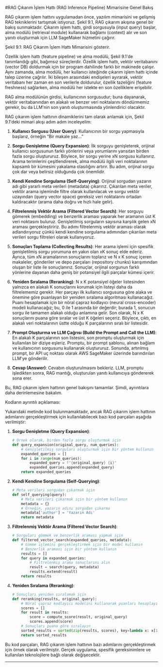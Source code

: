 #RAG Çıkarım İşlem Hattı (RAG Inference Pipeline) Mimarisine Genel Bakış

RAG çıkarım işlem hattını uygulamadan önce, yazılım mimarisini ve gelişmiş RAG tekniklerini tartışmak istiyoruz. Şekil 9.1, RAG çıkarım akışına genel bir bakış sunmaktadır. Çıkarım işlem hattı, girdi sorgusuyla (input query) başlar, alma modülü (retrieval module) kullanarak bağlamı (context) alır ve son yanıtı oluşturmak için LLM SageMaker hizmetini çağırır.

Şekil 9.1: RAG Çıkarım İşlem Hattı Mimarisini gösterir.

Özellik işlem hattı (feature pipeline) ve alma modülü, Şekil 9.1'de tanımlandığı gibi, bağımsız süreçlerdir. Özellik işlem hattı, vektör veritabanını (vector DB) doldurmak için bir program dahilinde farklı bir makinede çalışır. Aynı zamanda, alma modülü, her kullanıcı isteğinde çıkarım işlem hattı içinde talep üzerine çağrılır. İki bileşen arasındaki endişeleri ayırarak, vektör veritabanı her zaman en son verilerle doldurulur, özellik tazeliğini (feature freshness) sağlarken, alma modülü her istekte en son özelliklere erişebilir.

RAG alma modülünün girdisi, kullanıcının sorgusudur; buna dayanarak, vektör veritabanından en alakalı ve benzer veri noktalarını döndürmemiz gerekir, bu da LLM'nin son yanıtı oluşturmasında yönlendirici olacaktır.

RAG çıkarım işlem hattının dinamiklerini tam olarak anlamak için, Şekil 9.1'deki mimari akışı adım adım inceleyelim:

1. **Kullanıcı Sorgusu (User Query)**: Kullanıcının bir sorgu yapmasıyla başlarız, örneğin “Bir makale yaz...”

2. **Sorgu Genişletme (Query Expansion)**: İlk sorguyu genişleterek, orijinal kullanıcı sorgusunun farklı yönlerini veya yorumlarını yansıtan birden fazla sorgu oluştururuz. Böylece, bir sorgu yerine xN sorgusu kullanırız. Arama terimlerini çeşitlendirerek, alma modülü ilgili veri noktalarının kapsamlı bir kümesini yakalama olasılığını artırır. Bu adım, orijinal sorgu çok dar veya belirsiz olduğunda çok önemlidir.

3. **Kendi Kendine Sorgulama (Self-Querying)**: Orijinal sorgudan yazarın adı gibi yararlı meta verileri (metadata) çıkarırız. Çıkarılan meta veriler, vektör arama işleminde filtre olarak kullanılacak ve sorgu vektör uzayından (query vector space) gereksiz veri noktalarını ortadan kaldıracaktır (arama daha doğru ve hızlı hale gelir).

4. **Filtrelenmiş Vektör Arama (Filtered Vector Search)**: Her sorguyu gömerek (embedding) ve benzerlik araması yaparak her aramanın üst K veri noktasını buluruz. Genişletilmiş sorguların sayısına karşılık gelen xN araması gerçekleştiririz. Bu adımı filtrelenmiş vektör araması olarak adlandırıyoruz çünkü kendi kendine sorgulama adımından çıkarılan meta verileri sorgu filtreleri olarak kullanıyoruz.

5. **Sonuçları Toplama (Collecting Results)**: Her arama işlemi için spesifik genişletilmiş sorgu yorumuna en yakın olan xK sonuç elde ederiz. Ayrıca, tüm xN aramalarının sonuçlarını toplarız ve N x K sonuç içeren makaleler, gönderiler ve depo parçaları (repository chunks) karışımından oluşan bir liste ile sonuçlanırız. Sonuçlar, orijinal sorgunun farklı yönlerine dayanan daha geniş bir potansiyel ilgili parçalar kümesi içerir.

6. **Yeniden Sıralama (Reranking)**: N x K potansiyel öğeler listesinden yalnızca en alakalı K sonuçlarını korumak için listeyi daha da filtrelememiz gerekir. Her parçayı ilk kullanıcı sorgusuna göre alaka ve önemine göre puanlayan bir yeniden sıralama algoritması kullanacağız. Puanı hesaplamak için bir nöral çapraz kodlayıcı (neural cross-encoder) modeli kullanacağız; bu, 0 ile 1 arasında bir değerdir; burada 1, sonucun sorgu ile tamamen alakalı olduğu anlamına gelir. Son olarak, N x K sonuçlarını puana göre sıralar ve üst K öğeleri seçeriz. Böylece, çıktı, en alakalı veri noktalarının üstte olduğu K parçalarının sıralı bir listesidir.

7. **Prompt Oluşturma ve LLM Çağrısı (Build the Prompt and Call the LLM)**: En alakalı K parçalarının son listesini, son promptu oluşturmak için kullanılan bir diziye eşleriz. Promptu, bir prompt şablonu, alınan bağlam ve kullanıcının sorgusunu kullanarak oluştururuz. Sonunda, artırılmış prompt, bir API uç noktası olarak AWS SageMaker üzerinde barındırılan LLM'ye gönderilir.

8. **Cevap (Answer)**: Cevabın oluşturulmasını bekleriz. LLM, promptu işledikten sonra, RAG mantığı, oluşturulan yanıtı kullanıcıya göndererek sona erer.

Bu, RAG çıkarım işlem hattının genel bakışını tamamlar. Şimdi, ayrıntılara daha derinlemesine bakalım.

Kodların ayrıntılı açıklaması:

Yukarıdaki metinde kod bulunmamaktadır, ancak RAG çıkarım işlem hattının adımlarını gerçekleştirmek için kullanılabilecek bazı kod parçaları aşağıda verilmiştir:

1. **Sorgu Genişletme (Query Expansion)**:
   ```python
   # Örnek olarak, birden fazla sorgu oluşturmak için
   def query_expansion(original_query, num_queries):
       # Genişletilmiş sorguları oluşturmak için bir yöntem kullanın
       expanded_queries = []
       for i in range(num_queries):
           expanded_query = f"{original_query} {i}"
           expanded_queries.append(expanded_query)
       return expanded_queries
   ```

2. **Kendi Kendine Sorgulama (Self-Querying)**:
   ```python
   # Meta verileri sorgudan çıkarmak için
   def self_querying(query):
       # Meta verileri çıkarmak için bir yöntem kullanın
       metadata = {}
       # Örneğin, yazarın adını sorgudan çıkarma
       metadata['author'] = 'Yazarın Adı'
       return metadata
   ```

3. **Filtrelenmiş Vektör Arama (Filtered Vector Search)**:
   ```python
   # Sorguları gömmek ve benzerlik araması yapmak için
   def filtered_vector_search(expanded_queries, metadata):
       # Gömme işlemini gerçekleştirmek için bir model kullanın
       # Benzerlik araması için bir yöntem kullanın
       results = []
       for query in expanded_queries:
           # Filtrelenmiş arama sonuçlarını alın
           result = search(query, metadata)
           results.extend(result)
       return results
   ```

4. **Yeniden Sıralama (Reranking)**:
   ```python
   # Sonuçları yeniden sıralamak için
   def reranking(results, original_query):
       # Nöral çapraz kodlayıcı modelini kullanarak puanları hesaplayın
       scores = []
       for result in results:
           score = compute_score(result, original_query)
           scores.append(score)
       # Sonuçları puana göre sıralayın
       sorted_results = sorted(zip(results, scores), key=lambda x: x[1], reverse=True)
       return sorted_results
   ```

Bu kod parçaları, RAG çıkarım işlem hattının bazı adımlarını gerçekleştirmek için örnek olarak verilmiştir. Gerçek uygulama, spesifik gereksinimlere ve kullanılan teknolojilere bağlı olarak değişecektir.

---

